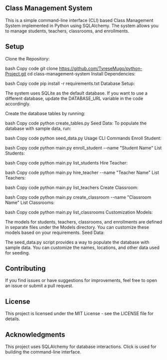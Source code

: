 ## Class Management System
This is a simple command-line interface (CLI) based Class Management System implemented in Python using SQLAlchemy. The system allows you to manage students, teachers, classrooms, and enrollments.

## Setup
Clone the Repository:

bash
Copy code
git clone https://github.com/TyreseMugo/python-Project.git
cd class-management-system
Install Dependencies:

 bash
Copy code
pip install -r requirements.txt
Database Setup:

The system uses SQLite as the default database. If you want to use a different database, update the DATABASE_URL variable in the code accordingly.

Create the database tables by running:

bash
Copy code
python create_tables.py
Seed Data:
To populate the database with sample data, run:

bash
Copy code
python seed_data.py
Usage
CLI Commands
Enroll Student:

bash
Copy code
python main.py enroll_student --name "Student Name"
List Students:

bash
Copy code
python main.py list_students
Hire Teacher:

bash
Copy code
python main.py hire_teacher --name "Teacher Name"
List Teachers:

bash
Copy code
python main.py list_teachers
Create Classroom:

bash
Copy code
python main.py create_classroom --name "Classroom Name"
List Classrooms:

bash
Copy code
python main.py list_classrooms
Customization
Models:

The models for students, teachers, classrooms, and enrollments are defined in separate files under the Models directory. You can customize these models based on your requirements.
Seed Data:

The seed_data.py script provides a way to populate the database with sample data. You can customize the names, locations, and other data used for seeding.
## Contributing
If you find issues or have suggestions for improvements, feel free to open an issue or submit a pull request.

## License
This project is licensed under the MIT License - see the LICENSE file for details.

## Acknowledgments
This project uses SQLAlchemy for database interactions.
Click is used for building the command-line interface.